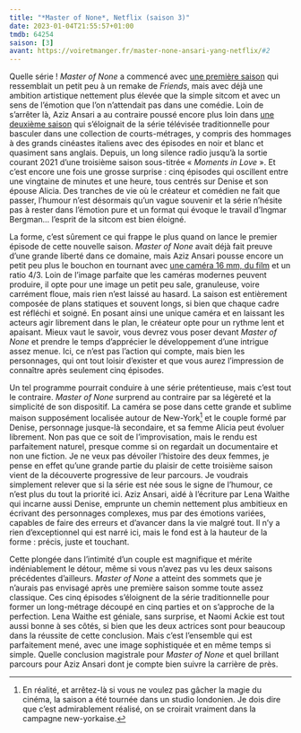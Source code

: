```yaml
---
title: "*Master of None*, Netflix (saison 3)"
date: 2023-01-04T21:55:57+01:00
tmdb: 64254 
saison: [3]
avant: https://voiretmanger.fr/master-none-ansari-yang-netflix/#2
---
```


Quelle série ! *Master of None* a commencé avec [une première saison](https://voiretmanger.fr/master-none-ansari-yang-netflix/) qui ressemblait un petit peu à un remake de *Friends*, mais avec déjà une ambition artistique nettement plus élevée que la simple sitcom et avec un sens de l’émotion que l’on n’attendait pas dans une comédie. Loin de s’arrêter là, Aziz Ansari a au contraire poussé encore plus loin dans [une deuxième saison](https://voiretmanger.fr/master-none-ansari-yang-netflix/#2) qui s’éloignait de la série télévisée traditionnelle pour basculer dans une collection de courts-métrages, y compris des hommages à des grands cinéastes italiens avec des épisodes en noir et blanc et quasiment sans anglais. Depuis, un long silence radio jusqu’à la sortie courant 2021 d’une troisième saison sous-titrée « *Moments in Love* ». Et c’est encore une fois une grosse surprise : cinq épisodes qui oscillent entre une vingtaine de minutes et une heure, tous centrés sur Denise et son épouse Alicia. Des tranches de vie où le créateur et comédien ne fait que passer, l’humour n’est désormais qu’un vague souvenir et la série n’hésite pas à rester dans l’émotion pure et un format qui évoque le travail d’Ingmar Bergman… l’esprit de la sitcom est bien éloigné.

La forme, c’est sûrement ce qui frappe le plus quand on lance le premier épisode de cette nouvelle saison. *Master of None* avait déjà fait preuve d’une grande liberté dans ce domaine, mais Aziz Ansari pousse encore un petit peu plus le bouchon en tournant avec [une caméra 16 mm, du film](https://www.kodak.com/en/motion/blog-post/master-of-none/) et un ratio 4/3. Loin de l’image parfaite que les caméras modernes peuvent produire, il opte pour une image un petit peu sale, granuleuse, voire carrément floue, mais rien n’est laissé au hasard. La saison est entièrement composée de plans statiques et souvent longs, si bien que chaque cadre est réfléchi et soigné. En posant ainsi une unique caméra et en laissant les acteurs agir librement dans le plan, le créateur opte pour un rythme lent et apaisant. Mieux vaut le savoir, vous devrez vous poser devant *Master of None* et prendre le temps d’apprécier le développement d’une intrigue assez menue. Ici, ce n’est pas l’action qui compte, mais bien les personnages, qui ont tout loisir d’exister et que vous aurez l’impression de connaître après seulement cinq épisodes.

Un tel programme pourrait conduire à une série prétentieuse, mais c’est tout le contraire. *Master of None* surprend au contraire par sa légèreté et la simplicité de son dispositif. La caméra se pose dans cette grande et sublime maison supposément localisée autour de New-York[^1] et le couple formé par Denise, personnage jusque-là secondaire, et sa femme Alicia peut évoluer librement. Non pas que ce soit de l’improvisation, mais le rendu est parfaitement naturel, presque comme si on regardait un documentaire et non une fiction. Je ne veux pas dévoiler l’histoire des deux femmes, je pense en effet qu’une grande partie du plaisir de cette troisième saison vient de la découverte progressive de leur parcours. Je voudrais simplement relever que si la série est née sous le signe de l’humour, ce n’est plus du tout la priorité ici. Aziz Ansari, aidé à l’écriture par Lena Waithe qui incarne aussi Denise, emprunte un chemin nettement plus ambitieux en écrivant des personnages complexes, mus par des émotions variées, capables de faire des erreurs et d’avancer dans la vie malgré tout. Il n’y a rien d’exceptionnel qui est narré ici, mais le fond est à la hauteur de la forme : précis, juste et touchant. 

Cette plongée dans l’intimité d’un couple est magnifique et mérite indéniablement le détour, même si vous n’avez pas vu les deux saisons précédentes d’ailleurs. *Master of None* a atteint des sommets que je n’aurais pas envisagé après une première saison somme toute assez classique. Ces cinq épisodes s’éloignent de la série traditionnelle pour former un long-métrage découpé en cinq parties et on s’approche de la perfection. Lena Waithe est géniale, sans surprise, et Naomi Ackie est tout aussi bonne à ses côtés, si bien que les deux actrices sont pour beaucoup dans la réussite de cette conclusion. Mais c’est l’ensemble qui est parfaitement mené, avec une image sophistiquée et en même temps si simple. Quelle conclusion magistrale pour *Master of None* et quel brillant parcours pour Aziz Ansari dont je compte bien suivre la carrière de près. 

[^1]: En réalité, et arrêtez-là si vous ne voulez pas gâcher la magie du cinéma, la saison a été tournée dans un studio londonien. Je dois dire que c’est admirablement réalisé, on se croirait vraiment dans la campagne new-yorkaise.